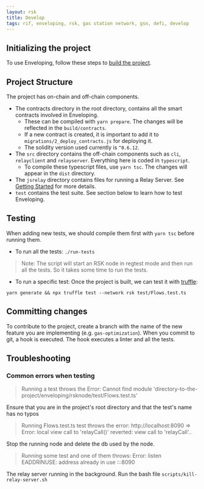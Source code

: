 ```yaml
---
layout: rsk
title: Develop
tags: rif, enveloping, rsk, gas station network, gsn, defi, develop
---
```


## Initializing the project

To use Enveloping, follow these steps to [build the project](/guides/rif-enveloping-guide/getting-started/).

## Project Structure

The project has on-chain and off-chain components.

- The contracts directory in the root directory, contains all the smart contracts involved in Enveloping.
    - These can be compiled with `yarn prepare`. The changes will be reflected in the `build/contracts`.
    - If a new contract is created, it is important to add it to `migrations/2_deploy_contracts.js` for deploying it.
    - The solidity version used currently is `^0.6.12`.
- The `src` directory contains the off-chain components such as `cli`, `relayclient` and `relayserver`. Everything here is coded in `typescript`.
    - To compile these typescript files, use `yarn tsc`. The changes will appear in the `dist` directory.
- The `jsrelay` directory contains files for running a Relay Server. See [Getting Started](/x-1Hu95ZTDGPmcvzZfVSgA) for more details.
- `test` contains the test suite. See section below to learn how to test Enveloping.


## Testing

When adding new tests, we should compile them first with `yarn tsc` before running them.

- To run all the tests:
`./run-tests`

> Note: The script will start an RSK node in regtest mode and then run all the tests. So it takes some time to run the tests.

- To run a specific test:
Once the project is built, we can test it with [truffle](https://www.trufflesuite.com/): 

```truffle
yarn generate && npx truffle test --network rsk test/Flows.test.ts
```

## Committing changes

To contribute to the project, create a branch with the name of the new feature you are implementing (e.g. `gas-optimization`). When you commit to git, a hook is executed. The hook executes a linter and all the tests.

## Troubleshooting

### Common errors when testing

> Running a test throws the Error: Cannot find module 'directory-to-the-project/enveloping/rsknode/test/Flows.test.ts'

Ensure that you are in the project's root directory and that the test's name has no typos

> Running Flows.test.ts test throws the error: http://localhost:8090 => Error: local view call to 'relayCall()' reverted: view call to 'relayCall'..

Stop the running node and delete the db used by the node.

> Running some test and one of them throws: Error: listen EADDRINUSE: address already in use :::8090

The relay server running in the background. Run the bash file `scripts/kill-relay-server.sh`